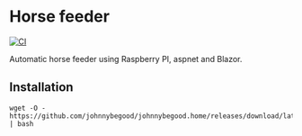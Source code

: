 # Horse feeder
[![CI](https://github.com/johnnybegood/johnnybegood.home/actions/workflows/main.yml/badge.svg)](https://github.com/johnnybegood/johnnybegood.home/actions/workflows/main.yml)

Automatic horse feeder using Raspberry PI, aspnet and Blazor.

## Installation
```
wget -O - https://github.com/johnnybegood/johnnybegood.home/releases/download/latest/install.sh | bash
```
